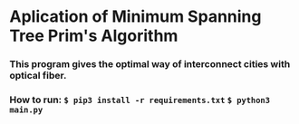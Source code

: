 # Aplication of Minimum Spanning Tree Prim's Algorithm

### This program gives the optimal way of interconnect cities with optical fiber.

### How to run: `$ pip3 install -r requirements.txt` `$ python3 main.py` 
